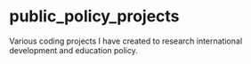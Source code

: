 # public_policy_projects
Various coding projects I have created to research international development and education policy.

